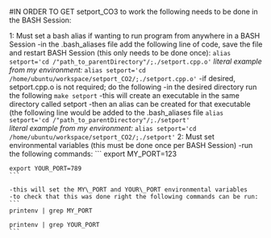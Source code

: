 #IN ORDER TO GET 
setport\_CO3 to work the following needs to be done in the BASH Session:

1: Must set a bash alias if wanting to run program from anywhere in a
BASH Session -in the .bash\_aliases file add the following line of code,
save the file and restart BASH Session (this only needs to be done
once):
    ```
    alias setport='cd /"path_to_parentDirectory"/;./setport.cpp.o'
    ```
    *literal example from my environment:*
    ```
    alias setport='cd /home/ubuntu/workspace/setport_CO2/;./setport.cpp.o'
    ```
    -if desired, setport.cpp.o is not required; do the following
        -in the desired directory run the following 
        ```
        make setport
        ```
        -this will create an executable in the same directory called setport
            -then an alias can be created for that executable (the following line would be added to the .bash_aliases file
                ```
                alias setport='cd /"path_to_parentDirectory"/;./setport'
                ```   
                *literal example from my environment:*
                ```
                alias setport='cd /home/ubuntu/workspace/setport_CO2/;./setport'
                ```
2: Must set environmental variables (this must be done once per BASH
Session) -run the following commands:
    ```
    export MY_PORT=123
   
    export YOUR_PORT=789
    ```
    
    -this will set the MY\_PORT and YOUR\_PORT environmental variables
    -to check that this was done right the following commands can be run:
    ```
    printenv | grep MY_PORT
    
    printenv | grep YOUR_PORT
    ```
